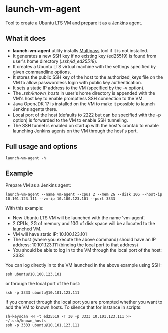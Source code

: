 # launch-vm-agent
Tool to create a Ubuntu LTS VM and prepare it as a [Jenkins](https://www.jenkins.io/) agent.

## What it does
* **launch-vm-agent** utility installs [Multipass](https://multipass.run/) tool if it is not installed.
* It generates a new SSH key if no existing key (ed25519) is found from user's home directory (*.ssh/id_ed25519*).
* It creates a Ubuntu LTS virtual machine with the settings specified by given commandline options.
* It stores the public SSH key of the host to the authorized_keys file on the VM to allow passwordless login with public key authentication.
* It sets a static IP address to the VM (specified by the -v option).
* The *.ssh/known_hosts* in user's home directory is appended with the VM's host key to enable promptless SSH connection to the VM.
* Java OpenJDK 17 is installed on the VM to make it possible to launch Jenkins agents there.
* Local port of the host (defaults to 2222 but can be specified with the -p option) is forwarded to the VM to enable SSH tunneling.
* The SSH tunnel is enabled on startup with the host's crontab to enable launching Jenkins agents on the VM through the host's port.

## Full usage and options
```
launch-vm-agent -h
```
## Example
Prepare VM as a Jenkins agent:
```
launch-vm-agent --name vm-agent --cpus 2 --mem 2G --disk 10G --host-ip 10.101.123.111 --vm-ip 10.100.123.101 --port 3333
```
With this example:
* New Ubuntu LTS VM will be launched with the name 'vm-agent'.
* 2 CPUs, 2G of memory and 10G of disk space will be allocated to the launched VM.
* VM will have static IP: 10.100.123.101
* The host (where you execute the above command) should have an IP address: 10.101.123.111 (binding the local port to that address)
* You should be able to log in to the VM through the local port of the host: 3333

You can log directly in to the VM launched in the above example using SSH:
```
ssh ubuntu@10.100.123.101
```
or through the local port of the host:
```
ssh -p 3333 ubuntu@10.101.123.111
```
If you connect through the local port you are prompted whether you want to add the VM to known hosts. To silence that for instance in scripts:
```
sh-keyscan -H -t ed25519 -T 30 -p 3333 10.101.123.111 >> ~/.ssh/known_hosts
ssh -p 3333 ubuntu@10.101.123.111
```

